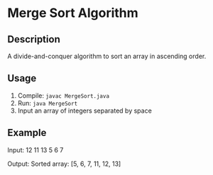 # Merge Sort Algorithm

## Description
A divide-and-conquer algorithm to sort an array in ascending order.

## Usage
1. Compile: `javac MergeSort.java`
2. Run: `java MergeSort`
3. Input an array of integers separated by space

## Example
Input:
12 11 13 5 6 7

Output:
Sorted array: [5, 6, 7, 11, 12, 13]
